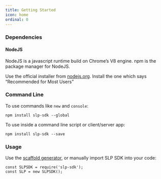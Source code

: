 ```yaml
---
title: Getting Started
icon: home
ordinal: 0
---
```


### Dependencies

#### NodeJS

NodeJS is a javascript runtime build on Chrome’s V8 engine. npm is the package manager for NodeJS.

Use the official installer from [nodejs.org](https://nodejs.org/). Install the one which says “Recommended for Most Users”

### Command Line

To use commands like `new` and `console`:

    npm install slp-sdk --global

To use inside a command line script or client/server app:

    npm install slp-sdk --save

### Usage

Use the [scaffold generator](./new), or manually import SLP SDK into your code:

    const SLPSDK = require('slp-sdk');
    const SLP = new SLPSDK();
